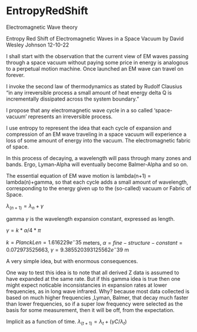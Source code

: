 # EntropyRedShift
Electromagnetic Wave theory


Entropy Red Shift of Electromagnetic Waves in a Space Vacuum
			      by
David Wesley Johnson     12-10-22

I shall start with the observation that the current view of
EM waves passing through a space vacuum without paying
some price in energy is analogous to a perpetual motion machine.
Once launched an EM wave can travel on forever.

I invoke the second law of thermodynamics as stated by
Rudolf Clausius 
“in any irreversible process a small amount of heat energy delta Q
 is incrementally dissipated across the system boundary.”

I propose that any electromagnetic wave cycle in a so called
‘space-vacuum’ represents an irreversible process.

I use entropy to represent the idea that each cycle of
expansion and compression of an EM wave traveling in
a space vacuum will experience a loss of some amount 
of energy into the vacuum. The electromagnetic fabric of space.

In this process of decaying, a wavelength will pass through many
zones  and bands. Ergo, Lyman-Alpha will eventually become Balmer-Alpha
and so on.

The essential equation of EM wave motion is  lambda(n+1) = lambda(n)+gamma,
so that each cycle adds a small amount of wavelength, corresponding to the energy 
given up to the (so-called) vacuum or  Fabric of Space.

$\lambda_(n+1) = \lambda_n+\gamma$

gamma $\gamma$ is the wavelength expansion constant, expressed as length.

$\gamma = k * \alpha / 4 * \pi$

$k      = Planck Len = 1.616229e^-35$  meters,
$\alpha  = fine-structure-constant = 0.072973525663,$
$\gamma  = 9.385520393125562e^-39$ m

A very simple idea, but with enormous consequences.

One way to test this idea is to note that all derived Z data is
assumed to have expanded at the same rate.
But if this gamma idea is true then one might expect noticable 
inconsistancies in expansion rates at lower frequencies, as in
long wave infrared. Why? because most data collected is based on
much higher frequencies ,Lyman, Balmer, that decay much faster than
lower frequencies, so if a super low frequency were selected as the
basis for some measurement, then it will be off, from the expectation.

Implicit as a function of time.
$\lambda_(t+1) = \lambda_t+(\gamma C / \lambda_t  )$

















